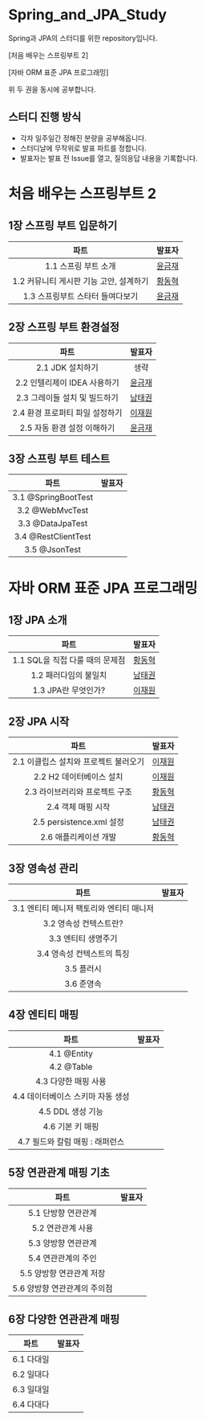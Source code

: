 # Spring_and_JPA_Study
Spring과 JPA의 스터디를 위한 repository입니다.

[처음 배우는 스프링부트 2] 

[자바 ORM 표준 JPA 프로그래밍]

위 두 권을 동시에 공부합니다.

## 스터디 진행 방식

- 각자 일주일간 정해진 분량을 공부해옵니다.
- 스터디날에 무작위로 발표 파트를 정합니다.
- 발표자는 발표 전 Issue를 열고, 질의응답 내용을 기록합니다.

# 처음 배우는 스프링부트 2

## 1장 스프링 부트 입문하기

|파트|발표자|
|:---:|:---:|
|1.1 스프링 부트 소개|[윤금재](https://aeyong-dev.tistory.com/19)|
|1.2 커뮤니티 게시판 기능 고안, 설계하기|[황동혁](https://www.notion.so/JPA-5a3ebcebdcdc40078212b38362c5d1bf?pvs=4)|
|1.3 스프링부트 스타터 들여다보기|[윤금재](https://aeyong-dev.tistory.com/19)|

## 2장 스프링 부트 환경설정

|파트|발표자|
|:---:|:---:|
|2.1 JDK 설치하기|생략|
|2.2 인텔리제이 IDEA 사용하기|[윤금재](https://aeyong-dev.tistory.com/19)|
|2.3 그레이들 설치 및 빌드하기|[남태권](https://blog.naver.com/PostList.naver?blogId=skaxornjs123&from=postList&categoryNo=6)|
|2.4 환경 프로퍼티 파일 설정하기|[이재원](https://glimmer-ketchup-c44.notion.site/2-f80996e19cda4fde8ae11b9590df1449?pvs=4)|
|2.5 자동 환경 설정 이해하기|[윤금재](https://aeyong-dev.tistory.com/19)|

## 3장 스프링 부트 테스트

|파트|발표자|
|:---:|:---:|
|3.1 @SpringBootTest||
|3.2 @WebMvcTest||
|3.3 @DataJpaTest||
|3.4 @RestClientTest||
|3.5 @JsonTest||


# 자바 ORM 표준 JPA 프로그래밍

## 1장 JPA 소개

|파트|발표자|
|:---:|:---:|
|1.1 SQL을 직접 다룰 때의 문제점|[황동혁](https://www.notion.so/JPA-5a3ebcebdcdc40078212b38362c5d1bf?pvs=4)|
|1.2 패러다임의 불일치|[남태권](https://blog.naver.com/PostList.naver?blogId=skaxornjs123&from=postList&categoryNo=6)|
|1.3 JPA란 무엇인가?|[이재원](https://glimmer-ketchup-c44.notion.site/1-JPA-8f6b0c74749940eda149d9e931d5a93d?pvs=4)|

## 2장 JPA 시작

|파트|발표자|
|:---:|:---:|
|2.1 이클립스 설치와 프로젝트 불러오기|[이재원](https://glimmer-ketchup-c44.notion.site/2-JPA-ca3f68e6fe6c48319f2b9aef447483d8?pvs=4)|
|2.2 H2 데이터베이스 설치|[이재원](https://glimmer-ketchup-c44.notion.site/2-JPA-ca3f68e6fe6c48319f2b9aef447483d8?pvs=4)|
|2.3 라이브러리와 프로젝트 구조|[황동혁](https://www.notion.so/JPA-5a3ebcebdcdc40078212b38362c5d1bf?pvs=4)|
|2.4 객체 매핑 시작|[남태권](https://blog.naver.com/PostList.naver?blogId=skaxornjs123&from=postList&categoryNo=6)|
|2.5 persistence.xml 설정|[남태권](https://blog.naver.com/PostList.naver?blogId=skaxornjs123&from=postList&categoryNo=6)|
|2.6 애플리케이션 개발|[황동혁](https://www.notion.so/JPA-5a3ebcebdcdc40078212b38362c5d1bf?pvs=4)|

## 3장 영속성 관리

|파트|발표자|
|:---:|:---:|
|3.1 엔티티 메니저 팩토리와 엔티티 매니저||
|3.2 영속성 컨텍스트란?||
|3.3 엔티티 생명주기||
|3.4 영속성 컨텍스트의 특징||
|3.5 플러시||
|3.6 준영속||

## 4장 엔티티 매핑

|파트|발표자|
|:---:|:---:|
|4.1 @Entity||
|4.2 @Table||
|4.3 다양한 매핑 사용||
|4.4 데이터베이스 스키마 자동 생성||
|4.5 DDL 생성 기능||
|4.6 기본 키 매핑||
|4.7 필드와 칼럼 매핑 : 래퍼런스||

## 5장 연관관계 매핑 기초

|파트|발표자|
|:---:|:---:|
|5.1 단방향 연관관계||
|5.2 연관관계 사용||
|5.3 양방향 연관관계||
|5.4 연관관계의 주인||
|5.5 양방향 연관관계 저장||
|5.6 양방향 연관관계의 주의점||

## 6장 다양한 연관관계 매핑

|파트|발표자|
|:---:|:---:|
|6.1 다대일||
|6.2 일대다||
|6.3 일대일||
|6.4 다대다||

